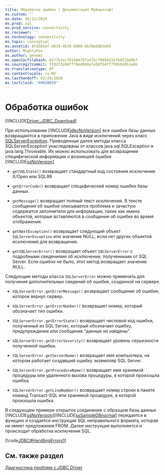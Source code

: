 ```yaml
---
title: Обработка ошибок | Документация Майкрософт
ms.custom: ''
ms.date: 08/12/2019
ms.prod: sql
ms.prod_service: connectivity
ms.reviewer: ''
ms.technology: connectivity
ms.topic: conceptual
ms.assetid: 8fd5b5ef-d939-4b78-b900-5b7b6ddb3eb9
author: MightyPen
ms.author: genemi
ms.openlocfilehash: 6277b3ecf0160078fa47bc79994d31f64519d9b7
ms.sourcegitcommit: ff82f3260ff79ed860a7a58f54ff7f0594851e6b
ms.translationtype: HT
ms.contentlocale: ru-RU
ms.lasthandoff: 03/29/2020
ms.locfileid: "69028029"
---
```

# <a name="handling-errors"></a>Обработка ошибок
[!INCLUDE[Driver_JDBC_Download](../../includes/driver_jdbc_download.md)]

  При использовании [!INCLUDE[jdbcNoVersion](../../includes/jdbcnoversion_md.md)] все ошибки базы данных возвращаются в приложение Java в виде исключений через класс [SQLServerException](../../connect/jdbc/reference/sqlserverexception-class.md). Приведенные далее методы класса SQLServerException унаследованы от классов java.sql.SQLException и java.lang.Throwable. Их можно использовать для возвращения специфической информации о возникшей ошибке [!INCLUDE[ssNoVersion](../../includes/ssnoversion-md.md)].  
  
-   `getSQLState()` возвращает стандартный код состояния исключения X/Open или SQL99.
  
-   `getErrorCode()` возвращает специфический номер ошибки базы данных.
  
-   `getMessage()` возвращает полный текст исключения. В тексте сообщения об ошибке описывается проблема и зачастую содержатся заполнители для информации, такие как имена объектов, которые вставляются в сообщение об ошибке во время отображения.
  
-   `getNextException()` возвращает следующий объект `SQLServerException` или значение NULL, если нет других объектов исключений для возвращения.

-   `getSQLServerError()` возвращает объект `SQLServerError` с подробными сведениями об исключении, полученными от SQL Server. Если ошибок не было, этот метод возвращает значение NULL.

Следующие методы класса `SQLServerError` можно применить для получения дополнительных сведений об ошибке, созданной на сервере.

-   `SQLServerError.getErrorMessage()` возвращает сообщение об ошибке, которое вернул сервер.

-   `SQLServerError.getErrorNumber()` возвращает номер, который обозначает тип ошибки.

-   `SQLServerError.getErrorState()` возвращает числовой код ошибки, полученный из SQL Server, который обозначает ошибку, предупреждение или сообщение "данные не найдены".

-   `SQLServerError.getErrorSeverity()` возвращает уровень серьезности полученной ошибки.

-   `SQLServerError.getServerName()` возвращает имя компьютера, на котором работает создавший ошибку экземпляр SQL Server.

-   `SQLServerError.getProcedureName()` возвращает имя хранимой процедуры или удаленного вызова процедуры, в которой произошла ошибка.

-   `SQLServerError.getLineNumber()` возвращает номер строки в пакете команд Transact-SQL или хранимой процедуре, в которой произошла ошибка.
  
 В следующем примере открытое соединение с образцом базы данных [!INCLUDE[ssNoVersion](../../includes/ssnoversion-md.md)][!INCLUDE[ssSampleDBnormal](../../includes/sssampledbnormal_md.md)] передается в функцию и создается инструкция SQL неправильного формата, которая не имеет предложения FROM. Далее инструкция выполняется и происходит обработка исключения SQL.  
  
 [!code[JDBC#HandlingErrors1](../../connect/jdbc/codesnippet/Java/handling-errors_1.java)]  
  
## <a name="see-also"></a>См. также раздел  
 [Диагностика проблем с JDBC Driver](../../connect/jdbc/diagnosing-problems-with-the-jdbc-driver.md)  
  
  
